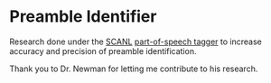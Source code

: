 # Preamble Identifier
Research done under the <a href=https://github.com/SCANL>SCANL</a> <a href=https://github.com/SCANL/scanl_tagger>part-of-speech tagger</a> to increase accuracy and precision of preamble identification.

Thank you to Dr. Newman for letting me contribute to his research.
